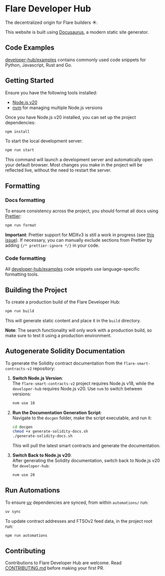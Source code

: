 # Flare Developer Hub

The decentralized origin for Flare builders ☀️.

This website is built using [Docusaurus](https://docusaurus.io/), a modern static site generator.

## Code Examples

[developer-hub/examples](examples/) contains commonly used code snippets for Python, Javascript, Rust and Go.

## Getting Started

Ensure you have the following tools installed:

- [Node.js v20](https://nodejs.org/en/)
- [nvm](https://github.com/nvm-sh/nvm) for managing multiple Node.js versions

Once you have Node.js v20 installed, you can set up the project dependencies:

```bash
npm install
```

To start the local development server:

```bash
npm run start
```

This command will launch a development server and automatically open your default browser. Most changes you make in the project will be reflected live, without the need to restart the server.

## Formatting

### Docs formatting

To ensure consistency across the project, you should format all docs using [Prettier](https://prettier.io/):

```bash
npm run format
```

**Important**: Prettier support for MDXv3 is still a work in progress (see [this issue](https://github.com/prettier/prettier/issues/12209)). If necessary, you can manually exclude sections from Prettier by adding `{/* prettier-ignore */}` in your code.

### Code formatting

All [developer-hub/examples](examples/) code snippets use language-specific formatting tools.

## Building the Project

To create a production build of the Flare Developer Hub:

```bash
npm run build
```

This will generate static content and place it in the `build` directory.

**Note**: The search functionality will only work with a production build, so make sure to test it using a production environment.

## Autogenerate Solidity Documentation

To generate the Solidity contract documentation from the `flare-smart-contracts-v2` repository:

1. **Switch Node.js Version**:  
   The `flare-smart-contracts-v2` project requires Node.js v18, while the `developer-hub` requires Node.js v20. Use `nvm` to switch between versions:

   ```bash
   nvm use 18
   ```

2. **Run the Documentation Generation Script**:  
   Navigate to the `docgen` folder, make the script executable, and run it:

   ```bash
   cd docgen
   chmod +x generate-solidity-docs.sh
   ./generate-solidity-docs.sh
   ```

   This will pull the latest smart contracts and generate the documentation.

3. **Switch Back to Node.js v20**:  
   After generating the Solidity documentation, switch back to Node.js v20 for `developer-hub`:

   ```bash
   nvm use 20
   ```

## Run Automations

To ensure [uv](https://docs.astral.sh/uv/) dependencies are synced, from within `automations/` run:

```bash
uv sync
```

To update contract addresses and FTSOv2 feed data, in the project root run:

```bash
npm run automations
```

## Contributing

Contributions to Flare Developer Hub are welcome. Read [CONTRIBUTING.md](CONTRIBUTING.md) before making your first PR.

